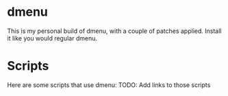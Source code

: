 # dmenu

This is my personal build of dmenu, with a couple of patches applied.
Install it like you would regular dmenu.

# Scripts

Here are some scripts that use dmenu:
TODO: Add links to those scripts
